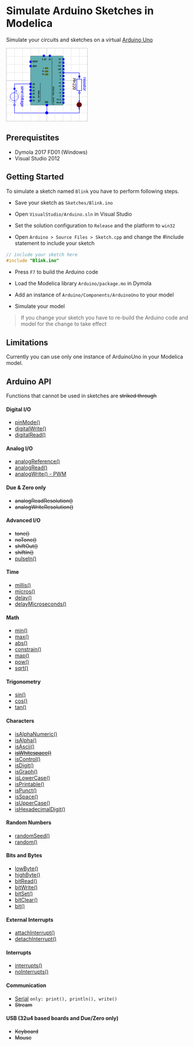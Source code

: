 # Simulate Arduino Sketches in Modelica

Simulate your circuits and sketches on a virtual [Arduino Uno](https://www.arduino.cc/en/Main/ArduinoBoardUno)

![alt text](Arduino/Button_Model3.png)


## Prerequistites

- Dymola 2017 FD01 (Windows)
- Visual Studio 2012

## Getting Started

To simulate a sketch named `Blink` you have to perform following steps.

- Save your sketch as `Sketches/Blink.ino`

- Open `VisualStudio/Arduino.sln` in Visual Studio

- Set the solution configuration to `Release` and the platform to `win32`

- Open `Arduino > Source Files > Sketch.cpp` and change the #include statement
to include your sketch

```C
// include your sketch here
#include "Blink.ino"
```

- Press `F7` to build the Arduino code

- Load the Modelica library `Arduino/package.mo` in Dymola

- Add an instance of `Arduino/Components/ArduinoUno` to your model

- Simulate your model

> If you change your sketch you have to re-build the Arduino code and model
> for the change to take effect

## Limitations

Currently you can use only one instance of ArduinoUno in your Modelica model.

## Arduino API

Functions that cannot be used in sketches are ~~striked through~~

#### Digital I/O

- [pinMode()](https://www.arduino.cc/en/Reference/PinMode)
- [digitalWrite()](https://www.arduino.cc/en/Reference/DigitalWrite)
- [digitalRead()](https://www.arduino.cc/en/Reference/DigitalRead)

#### Analog I/O

- [analogReference()](https://www.arduino.cc/en/Reference/AnalogReference)
- [analogRead()](https://www.arduino.cc/en/Reference/AnalogRead)
- [analogWrite() - PWM](https://www.arduino.cc/en/Reference/AnalogWrite)

#### Due & Zero only

- ~~analogReadResolution()~~
- ~~analogWriteResolution()~~

#### Advanced I/O

- ~~tone()~~
- ~~noTone()~~
- ~~shiftOut()~~
- ~~shiftIn()~~
- [pulseIn()](https://www.arduino.cc/en/Reference/PulseIn)

#### Time

- [millis()](https://www.arduino.cc/en/Reference/Millis)
- [micros()](https://www.arduino.cc/en/Reference/Micros)
- [delay()](https://www.arduino.cc/en/Reference/Delay)
- [delayMicroseconds()](https://www.arduino.cc/en/Reference/DelayMicroseconds)

#### Math

- [min()](https://www.arduino.cc/en/Reference/Min)
- [max()](https://www.arduino.cc/en/Reference/Max)
- [abs()](https://www.arduino.cc/en/Reference/Abs)
- [constrain()](https://www.arduino.cc/en/Reference/Constrain)
- [map()](https://www.arduino.cc/en/Reference/Map)
- [pow()](https://www.arduino.cc/en/Reference/Pow)
- [sqrt()](https://www.arduino.cc/en/Reference/Sqrt)

#### Trigonometry

- [sin()](https://www.arduino.cc/en/Reference/Sin)
- [cos()](https://www.arduino.cc/en/Reference/Cos)
- [tan()](https://www.arduino.cc/en/Reference/Tan)

#### Characters

- [isAlphaNumeric()](https://www.arduino.cc/en/Reference/IsAlphaNumeric)
- [isAlpha()](https://www.arduino.cc/en/Reference/IsAlpha)
- [isAscii()](https://www.arduino.cc/en/Reference/IsAscii)
- ~~[isWhitespace()](https://www.arduino.cc/en/Reference/IsWhitespace)~~
- [isControl()](https://www.arduino.cc/en/Reference/IsControl)
- [isDigit()](https://www.arduino.cc/en/Reference/IsDigit)
- [isGraph()](https://www.arduino.cc/en/Reference/IsGraph)
- [isLowerCase()](https://www.arduino.cc/en/Reference/IsLowerCase)
- [isPrintable()](https://www.arduino.cc/en/Reference/IsPrintable)
- [isPunct()](https://www.arduino.cc/en/Reference/IsPunct)
- [isSpace()](https://www.arduino.cc/en/Reference/IsSpace)
- [isUpperCase()](https://www.arduino.cc/en/Reference/IsUpperCase)
- [isHexadecimalDigit()](https://www.arduino.cc/en/Reference/IsHexadecimalDigit)

#### Random Numbers

- [randomSeed()](https://www.arduino.cc/en/Reference/RandomSeed)
- [random()](https://www.arduino.cc/en/Reference/Random)

#### Bits and Bytes

- [lowByte()](https://www.arduino.cc/en/Reference/LowByte)
- [highByte()](https://www.arduino.cc/en/Reference/HighByte)
- [bitRead()](https://www.arduino.cc/en/Reference/BitRead)
- [bitWrite()](https://www.arduino.cc/en/Reference/BitWrite)
- [bitSet()](https://www.arduino.cc/en/Reference/BitSet)
- [bitClear()](https://www.arduino.cc/en/Reference/BitClear)
- [bit()](https://www.arduino.cc/en/Reference/Bit)

#### External Interrupts

- [attachInterrupt()](https://www.arduino.cc/en/Reference/AttachInterrupt)
- [detachInterrupt()](https://www.arduino.cc/en/Reference/DetachInterrupt)

#### Interrupts

- [interrupts()](https://www.arduino.cc/en/Reference/Interrupts)
- [noInterrupts()](https://www.arduino.cc/en/Reference/NoInterrupts)

#### Communication

- [Serial](https://www.arduino.cc/en/Reference/Serial) `only: print(), println(), write()`
- ~~Stream~~

#### USB (32u4 based boards and Due/Zero only)

- ~~Keyboard~~
- ~~Mouse~~

